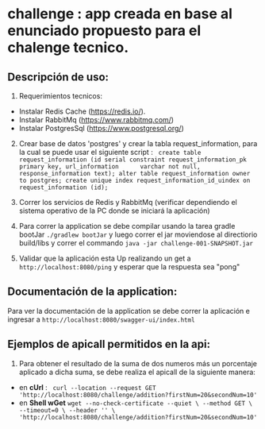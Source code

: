 # challenge : app creada en base al enunciado propuesto para el chalenge tecnico.

## Descripción de uso:
1. Requerimientos tecnicos:
  - Instalar Redis Cache (https://redis.io/).
  - Instalar RabbitMq (https://www.rabbitmq.com/)
  - Instalar PostgresSql (https://www.postgresql.org/)
2. Crear base de datos 'postgres' y crear la tabla request_information, para la cual se puede usar el siguiente script :
``` create table request_information (id serial constraint request_information_pk primary key, url_information      varchar not null, response_information text); alter table request_information owner to postgres; create unique index request_information_id_uindex on request_information (id);```

3. Correr los servicios de Redis y RabbitMq (verificar dependiendo el sistema operativo de la PC donde se iniciará la aplicación)
4. Para correr la application se debe compilar usando la tarea gradle bootJar ```./gradlew bootJar``` y luego correr el jar moviendose al directiorio build/libs y correr el commando ```java -jar challenge-001-SNAPSHOT.jar```
5. Validar que la aplicación esta Up realizando un get a ```http://localhost:8080/ping``` y esperar que la respuesta sea "pong"


## Documentación de la application:
 Para ver la documentación de la application se debe correr la aplicación e ingresar a ```http://localhost:8080/swagger-ui/index.html```
 
## Ejemplos de apicall permitidos en la api:
1. Para obtener el resultado de la suma de dos numeros más un porcentaje aplicado a dicha suma, se debe realiza el apicall de la siguiente manera:
 - en **cUrl** : ``` curl --location --request GET 'http://localhost:8080/challenge/addition?firstNum=20&secondNum=10'```
 - en **Shell wGet** ```wget --no-check-certificate --quiet \ --method GET \ --timeout=0 \ --header '' \ 'http://localhost:8080/challenge/addition?firstNum=20&secondNum=10'```